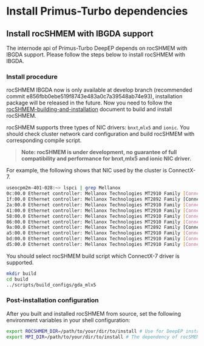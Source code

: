 # Install Primus-Turbo dependencies

## Install rocSHMEM with IBGDA support

The internode api of Primus-Turbo DeepEP depends on rocSHMEM with IBGDA support. Please follow the steps below to install rocSHMEM with IBGDA.

### Install procedure

rocSHMEM IBGDA now is only available at develop branch (recommended commit e856fbb0ebe519f8743e483a0c7a39548ab74e93), installation package will be released in the future. Now you need to follow the [rocSHMEM-building-and-installation](https://github.com/ROCm/rocSHMEM?tab=readme-ov-file#building-and-installation) document to build and install rocSHMEM.

rocSHMEM supports three types of NIC drivers: `bnxt`,`mlx5` and `ionic`. You should check cluster network card configuration and build rocSHMEM with corresponding compile script.

> **Note: rocSHMEM is under development, no guarantee of full compatibility and performance for bnxt,mlx5 and ionic NIC driver.**

For example, the following shows that NIC used by the cluster is ConnectX-7.
```bash
useocpm2m-401-028:~> lspci | grep Mellanox
0c:00.0 Ethernet controller: Mellanox Technologies MT2910 Family [ConnectX-7]
1f:00.0 Ethernet controller: Mellanox Technologies MT2892 Family [ConnectX-6 Dx]
2a:00.0 Ethernet controller: Mellanox Technologies MT2910 Family [ConnectX-7]
41:00.0 Ethernet controller: Mellanox Technologies MT2910 Family [ConnectX-7]
58:00.0 Ethernet controller: Mellanox Technologies MT2910 Family [ConnectX-7]
86:00.0 Ethernet controller: Mellanox Technologies MT2910 Family [ConnectX-7]
9a:00.0 Ethernet controller: Mellanox Technologies MT2892 Family [ConnectX-6 Dx]
a5:00.0 Ethernet controller: Mellanox Technologies MT2910 Family [ConnectX-7]
bd:00.0 Ethernet controller: Mellanox Technologies MT2910 Family [ConnectX-7]
d5:00.0 Ethernet controller: Mellanox Technologies MT2910 Family [ConnectX-7]
```
You should select rocSHMEM build script which ConnectX-7 driver is supported.
```bash
mkdir build
cd build
../scripts/build_configs/gda_mlx5
```

### Post-installation configuration
After you built and installed rocSHMEM from source, set the following environment variables in your shell configuration:

```bash
export ROCSHMEM_DIR=/path/to/your/dir/to/install # Use for DeepEP installation
export MPI_DIR=/path/to/your/dir/to/install # The dependency of rocSMEM used for DeepEP installation
```
